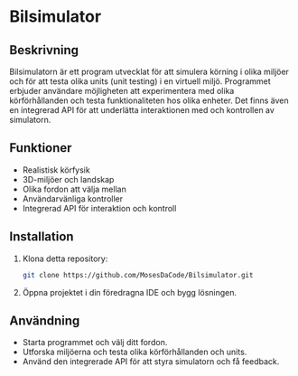 # Bilsimulator

## Beskrivning

Bilsimulatorn är ett program utvecklat för att simulera körning i olika miljöer och för att testa olika units (unit testing) i en virtuell miljö. Programmet erbjuder användare möjligheten att experimentera med olika körförhållanden och testa funktionaliteten hos olika enheter. Det finns även en integrerad API för att underlätta interaktionen med och kontrollen av simulatorn.

## Funktioner

- Realistisk körfysik
- 3D-miljöer och landskap
- Olika fordon att välja mellan
- Användarvänliga kontroller
- Integrerad API för interaktion och kontroll

## Installation

1. Klona detta repository:
   ```bash
   git clone https://github.com/MosesDaCode/Bilsimulator.git
2. Öppna projektet i din föredragna IDE och bygg lösningen.

## Användning
- Starta programmet och välj ditt fordon.
- Utforska miljöerna och testa olika körförhållanden och units.
- Använd den integrerade API för att styra simulatorn och få feedback.
